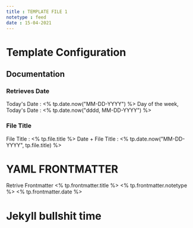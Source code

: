 ```yaml
---
title : TEMPLATE FILE 1
notetype : feed
date : 15-04-2021
---
```


# Template Configuration

## Documentation 
### Retrieves Date
Today's Date :  <% tp.date.now("MM-DD-YYYY") %>
Day of the week, Today's Date : <% tp.date.now("dddd, MM-DD-YYYY") %>

### File Title
File Title : <% tp.file.title %>
Date + File Title : <% tp.date.now("MM-DD-YYYY", tp.file.title) %>


# YAML FRONTMATTER

Retrive Frontmatter 
<% tp.frontmatter.title %>
<% tp.frontmatter.notetype %>
<% tp.frontmatter.date %>

# Jekyll bullshit time
